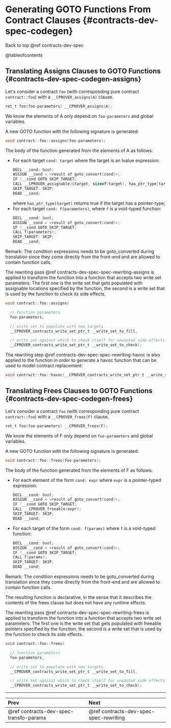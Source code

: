 # Generating GOTO Functions From Contract Clauses {#contracts-dev-spec-codegen}

Back to top @ref contracts-dev-spec

@tableofcontents

## Translating Assigns Clauses to GOTO Functions {#contracts-dev-spec-codegen-assigns}


Let's consider a contract `foo` (with corresponding pure contract
`contract::foo`) with a `__CPROVER_assigns(A)` clause.

```c
ret_t foo(foo-parameters) __CPROVER_assigns(A);
```
We know the elements of A only depend on `foo-parameters` and global variables.

A new GOTO function with the following signature is generated:

```c
void contract::foo::assigns(foo-parameters);
```

The body of the function generated from the elements of A as follows:
- For each target `cond: target` where the target is an lvalue expression:
    ```c
    DECL __cond: bool;
    ASSIGN __cond = <result of goto_convert(cond)>;
    IF !__cond GOTO SKIP_TARGET;
    CALL __CPROVER_assignable(&target, sizeof(target), has_ptr_type(target));
    SKIP_TARGET: SKIP;
    DEAD __cond;
    ```
    where `has_ptr_type(target)` returns true if the target has a pointer-type;
- For each target `cond: f(parameters)`, where `f` is a void-typed function:
    ```c
    DECL __cond: bool;
    ASSIGN __cond = <result of goto_convert(cond)>;
    IF !__cond GOTO SKIP_TARGET;
    CALL f(parameters);
    SKIP_TARGET: SKIP;
    DEAD __cond;
    ```

Remark: The condition expressions needs to be goto_converted during translation
since they come directly from the front-end and are allowed to contain function
calls.

The rewriting pass @ref contracts-dev-spec-spec-rewriting-assigns is applied
to transform the function into a function that accepts two
write set parameters: The first one is the write set that gets populated with
assignable locations specified by the function, the second is a write set that
is used by the function to check its side effects.

```c
void contract::foo::assigns(

  // function parameters
  foo-parameters,

  // write set to populate with new targets
  __CPROVER_contracts_write_set_ptr_t __write_set_to_fill,

  // write set against which to check itself for unwanted side effects
  __CPROVER_contracts_write_set_ptr_t __write_set_to_check);
```

The rewriting step @ref contracts-dev-spec-spec-rewriting-havoc is also applied
to the function in order to generate a havoc function that can be used to model
contract replacement:

```c
void contract::foo::havoc(__CPROVER_contracts_write_set_ptr_t __write_set_to_havoc);
```

## Translating Frees Clauses to GOTO Functions {#contracts-dev-spec-codegen-frees}

Let's consider a contract `foo` (with corresponding pure contract
`contract::foo`) with a `__CPROVER_frees(F)` clause.

```c
ret_t foo(foo-parameters) __CPROVER_frees(F);
```
We know the elements of F only depend on `foo-parameters` and global variables.

A new GOTO function with the following signature is generated:

```c
void contract::foo::frees(foo-parameters);
```

The body of the function generated from the elements of F as follows:
- For each element of the form  `cond: expr` where `expr` is a pointer-typed
  expression:
    ```c
    DECL __cond: bool;
    ASSIGN __cond = <result of goto_convert(cond)>;
    IF !__cond GOTO SKIP_TARGET;
    CALL __CPROVER_freeable(expr);
    SKIP_TARGET: SKIP;
    DEAD __cond;
    ```
- For each target of the form `cond: f(params)` where `f` is a void-typed
  function:
    ```c
    DECL __cond: bool;
    ASSIGN __cond = <result of goto_convert(cond)>;
    IF !__cond GOTO SKIP_TARGET;
    CALL f(params);
    SKIP_TARGET: SKIP;
    DEAD __cond;
    ```

Remark: The condition expressions needs to be goto_converted during translation
since they come directly from the front-end and are allowed to contain function
calls.

The resulting function is declarative, in the sense that it describes the
contents of the frees clause but does not have any runtime effects.

The rewriting pass @ref contracts-dev-spec-spec-rewriting-frees is applied
to transform the function into a function that accepts two
write set parameters: The first one is the write set that gets populated with
freeable pointers specified by the function, the second is a write set that is
used by the function to check its side effects.

```c
void contract::foo::frees(

  // function parameters
  foo-parameters,

  // write set to populate with new targets
  __CPROVER_contracts_write_set_ptr_t __write_set_to_fill,

  // write set against which to check itself for unwanted side effects
  __CPROVER_contracts_write_set_ptr_t __write_set_to_check);
```

---
 Prev | Next
:-----|:------
 @ref contracts-dev-spec-transfo-params | @ref contracts-dev-spec-spec-rewriting